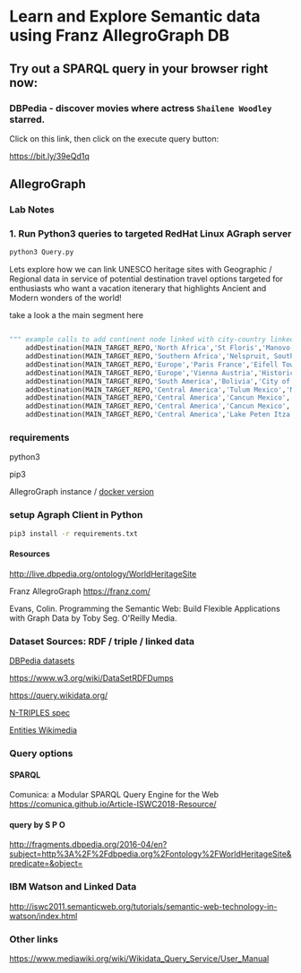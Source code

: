 #  Learn and Explore Semantic data using Franz AllegroGraph DB

## Try out a SPARQL query in your browser right now:
### DBPedia - discover movies where actress `Shailene Woodley` starred.
Click on this link, then click on the execute query button:

https://bit.ly/39eQd1q





## AllegroGraph
### Lab Notes
### 1. Run Python3 queries to targeted RedHat Linux AGraph server

```sh
python3 Query.py
```

Lets explore how we can link UNESCO heritage sites with Geographic / Regional data in service of potential destination travel
options targeted for enthusiasts who want a vacation itenerary that highlights Ancient and Modern wonders of the world!


take a look a the main segment here
```python

""" example calls to add continent node linked with city-country linked with UNESCO heritage site with year posted """
    addDestination(MAIN_TARGET_REPO,'North Africa','St Floris','Manovo-Gounda St Floris National Park', 1997)
    addDestination(MAIN_TARGET_REPO,'Southern Africa','Nelspruit, South Africa','Kruger National Park', 2019)
    addDestination(MAIN_TARGET_REPO,'Europe','Paris France','Eifell Tower', 2005)
    addDestination(MAIN_TARGET_REPO,'Europe','Vienna Austria','Historic Centre of Vienna', 2017)
    addDestination(MAIN_TARGET_REPO,'South America','Bolivia','City of Potosi', 2014)
    addDestination(MAIN_TARGET_REPO,'Central America','Tulum Mexico','Mayan Ruins of Tulum', 2001)
    addDestination(MAIN_TARGET_REPO,'Central America','Cancun Mexico','Chichen Itza', 1985)
    addDestination(MAIN_TARGET_REPO,'Central America','Cancun Mexico','Xichen', 1977)
    addDestination(MAIN_TARGET_REPO,'Central America','Lake Peten Itza Guatemala','Tikal', 1977)
```

### requirements
python3

pip3

AllegroGraph instance / [docker version](https://franz.com/agraph/docker/)


### setup Agraph Client in Python
```sh
pip3 install -r requirements.txt
```


#### Resources
http://live.dbpedia.org/ontology/WorldHeritageSite

Franz AllegroGraph
https://franz.com/


Evans, Colin. Programming the Semantic Web: Build Flexible Applications with Graph Data by Toby Seg. O'Reilly Media. 


### Dataset Sources: RDF / triple / linked data

[DBPedia datasets](https://wiki.dbpedia.org/develop/datasets)

https://www.w3.org/wiki/DataSetRDFDumps

https://query.wikidata.org/

[N-TRIPLES spec](http://www.w3.org/TR/rdf-testcases/#ntriples)

[Entities Wikimedia](https://dumps.wikimedia.org/wikidatawiki/entities/)

### Query options
#### SPARQL
Comunica: a Modular SPARQL Query Engine for the Web
https://comunica.github.io/Article-ISWC2018-Resource/

#### query by S P O
http://fragments.dbpedia.org/2016-04/en?subject=http%3A%2F%2Fdbpedia.org%2Fontology%2FWorldHeritageSite&predicate=&object=



### IBM Watson and Linked Data
http://iswc2011.semanticweb.org/tutorials/semantic-web-technology-in-watson/index.html


### Other links
https://www.mediawiki.org/wiki/Wikidata_Query_Service/User_Manual







